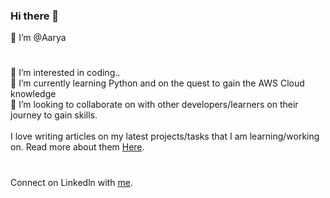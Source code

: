 ### Hi there 👋

<!--
**aaryavd02/aaryavd02** is a ✨ _special_ ✨ repository because its `README.md` (this file) appears on your GitHub profile. -->

👋 I’m @Aarya
#
👀 I’m interested in coding..
<br>
🌱 I’m currently learning Python and on the quest to gain the AWS Cloud knowledge
<br>
💞️ I’m looking to collaborate on with other developers/learners on their journey to gain skills.
<br><br>
I love writing articles on my latest projects/tasks that I am learning/working on. Read more about them <a href="https://medium.com/@aaryavd02">Here</a>.
<br>
#
Connect on Linkedln with <a href="https://www.linkedin.com/in/aarya-deshpande-7598a8176/">me</a>.

